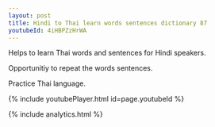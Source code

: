 ```yaml
---
layout: post
title: Hindi to Thai learn words sentences dictionary 87 
youtubeId: 4iHBPZzHrWA
---
```

 
 
Helps to learn Thai words and sentences for Hindi speakers.

Opportunitiy to repeat the words sentences. 

Practice Thai language. 
 
{% include youtubePlayer.html id=page.youtubeId %}
 
 
{% include analytics.html %}